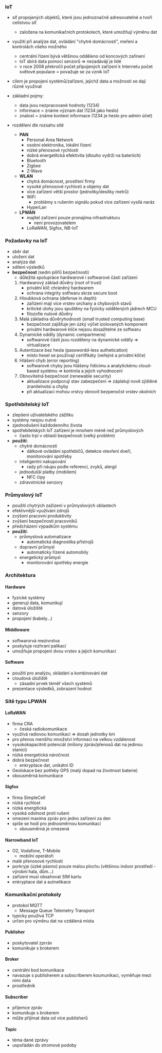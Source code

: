 ### IoT

- síť propojených objektů, které jsou jednoznačně adresovatelné a tvoří celistvou síť
	- založena na komunikačních protokolech, které umožňují výměnu dat
- využití při analýze dat, ovládání "chytré domácnosti", meření a kontrolách všeho možného
	- centrální řízení bývá většinou odděleno od koncových zařínení
	- IoT sbírá data pomocí senzorů => nezadávájí je lidé
	- v roce 2008 překročil počet připojených zařízení k Internetu počet světové populace = považuje se za vznik IoT
- cílem je propojení systémů/zařízení, jejichž data a možnosti se dají různě využívat

- základní pojmy:
	- data jsou nezpracované hodnoty (1234)
	- informace = známe význam dat (1234 jako heslo)
	- znalost = známe kontext informace (1234 je heslo pro admin účet)

- rozdělení dle rozsahu sítě
	- **PAN**
		- Personal Area Network
		- osobní elektronika, lokální řízení
		- nízké přenosové rychlosti
		- dobrá energetitcká efektivita (dlouho vydrží na bateriích)
		- Bluetooth
		- Zigbee
		- Z-Wave
	- **WLAN**
		- chytrá domácnost, prostření firmy
		- vysoké přenosové rychlosti a objemy dat
		- více zařízení větší prostor (jednotky/desítky metrů)
		- WiFi
			- problémy s rušením signálu pokud více zařízení vysílá naráz
		- HyperLan
	- **LPWAN**
		- majitel zařízení pouze pronajíma infrastrukturu
			- není provozovatelem
		- LoRaWAN, Sigfox, NB-IoT

### Požadavky na IoT

- sběr dat
- uložení dat
- analýza dat
- sdílení výsledků
- **bezpečnost** (sedm pilířů bezpečnosti)
	- důležitá spolupráce hardwarové i softwarové části zařízení
	1. Hardwarový základ důvěry (root of trust)
		-  privátní klíč chráněný hardwarem
		- ochrana integrity sotfwaru skrze secure boot 
	2. Hloubková ochrana (defense in depth)
		- zařízení mají více vrstev orchany a chybových stavů 
		- kritické úlohy jsou spuštěny na fyzicky oddělených jádrech MCU
		- filozofie nulové důvěry
	3. Malá základna důvěryhodnosti (small trusted computing base)
		- bezpečnost zajišťuje jen úzký výčet izolovaných komponent
		- privátní hardwarové klíče nejsou dosažitelné ze softwaru
	4. Dynamické oddíly (dynamic compartmens)
		- softwarové části jsou rozděleny na dynamické oddíly => virtualizace
	5. Autentizace bez hesla (passwordd-less authetication)
		- místo hesel se používají certifikáty (veřejné a privátní klíče)
	6. Hlášení chyb (error reporting)
		- softwarové chyby jsou hlášeny řídícímu a analytickému cloud-based systému => kontrola a jejich vyhodnocení
	7. Obnovitelná bezpečnost (renewable security)
		- aktualizace podporují stav zabezpečení => záplatují nově zjištěné zranitelnotsi a chyby
		- při aktualizaci mohou vrstvy obnovit bezpenočst vrstev okolních

### Spotřebitelský IoT

- zlepšení uživatelského zážitku
- systémy nesjou nutné
- zjednodušení každodenního života
- spotřebitelských IoT zařízení je mnohem méně než průmyslových
	- často trpí v oblasti bezpečnosti (velký problém)
- **použítí**:
	- chytré domácnosti
		- dálkové ovládání spotřebičů, detekce otevření dveří, monitorování  spotřeby 
	- inteligentní nakupování
		- rady při náupu podle referencí, zvyků, alergií
	- jednodušší platby (mobilem)
		- NFC čipy
	- zdravotnické senzory

### Průmyslový IoT

- použití chytrých zažízení v průmyslových oblastech
- efektivnější využívání zdrojů
- zvýšení pracovní produktivity
- zvýšení bezpečnosti pracovníků
- předcházení výpadkům systému
- **použití**:
	- průmyslová automatizace
		- automatická diagnostika přístrojů
	- dopravní průmysl
		- automaticky řízené automobily
	- energetický průmysl
		- monitorování spotřeby energie

### Architektura

#### Hardware

- fyzické systémy
- generují data, komunikují 
- datová úložiště
- senzory
- propojení (kabely...)

#### Middleware

- softwarorvá mezivrstva
- poskytuje rozhraní palikací
- umožňuje propojení dvou vrstev a jejich komunikaci

#### Software

- použití pro analýzu, skládání a kombinování dat
- cloudová úložiště
	- zásadní prvek téměř všech systémů
- prezentace výsledků, zobrazení hodnot

### Sítě typu LPWAN

#### LoRaWAN

- firma CRA
	- česká radiokomunikace
- využívá radiovou komunikaci => dosah jednotky km
- pro přenos menšího množství informací na velkou vzdálenost
- vysokokapacitntí potenciál (miliony zpráv/přenosů dat na jedinou stanici)
- nízká energetická náročnost
- dobrá bezpečnost 
	- enkryptace dat, unikátní ID
- Geolokace bez potřeby GPS (malý dopad na životnost baterie)
- obousměrná komunikace

#### Sigfox

- firma SimpleCell
- nízká rychlost
- nízká energitická 
- vysoká odolnost proti rušení
- omezení maxima zpráv pro jedno zařízení za den
- spíše se hodí pro jednosměrnou komunikaci
	- obousměrná je omezená

#### Narrowband IoT

- O2, Vodafone, T-Mobile
	- mobilní operátoři
- malé přenosové rychlosti
- porkryje (úzké pásmo) pouze malou plochu (většinou indoor prostředí - výrobní hala, dům...)
- zařízení musí obsahovat SIM kartu
- enkryptace dat a autnetikace 
 
### Komunikační protokoly

- protokol MQTT
	- Message Queue Telemetry Transport
- typicky používá TCP
- určen pro výměnu dat na vzdálená místa

#### Publisher

- poskytovatel zprráv
- komunikuje s brokerem

#### Broker

- centrální bod komunikace
- navazuje s publisherem a subscriberem koumunikaci, vyměňuje mezi nimi data
- prostředník

#### Subscriber

- příjemce zpráv
- komunikuje s brokerem
- může přijímat data od více publisherů

#### Topic

- téma dané zprávy
- uspořádán do stromové podoby
